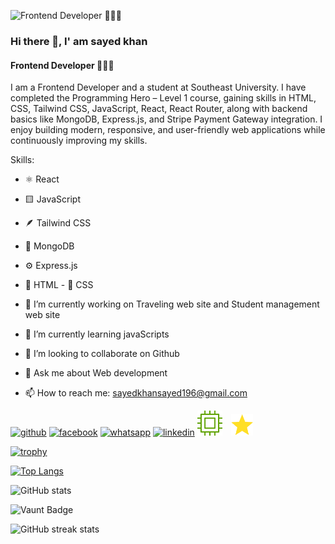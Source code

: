 ![Frontend Developer 🧑🏻‍💻](https://i.ibb.co.com/M5R1rnzg/Law-Firm-Linked-In-page-Cover-Template-with-skyscrapers-and-place-for-text.jpg)
### Hi there 👋, I' am sayed khan
#### Frontend Developer 🧑🏻‍💻


I am a Frontend Developer and a student at Southeast University. I have completed the Programming Hero – Level 1 course, gaining skills in HTML, CSS, Tailwind CSS, JavaScript, React, React Router, along with backend basics like MongoDB, Express.js, and Stripe Payment Gateway integration. I enjoy building modern, responsive, and user-friendly web applications while continuously improving my skills.

Skills: 
- ⚛️ React
- 🟨 JavaScript
- 🪶 Tailwind CSS
- 🍃 MongoDB
- ⚙️ Express.js
- 📄 HTML - 🎨 CSS

- 🔭 I’m currently working on Traveling web site and Student management web site 
- 🌱 I’m currently learning javaScripts 
- 👯 I’m looking to collaborate on Github 
- 💬 Ask me about Web development 
- 📫 How to reach me: sayedkhansayed196@gmail.com 


[<img src='https://cdn.jsdelivr.net/npm/simple-icons@3.0.1/icons/github.svg' alt='github' height='40'>](https://github.com/sayedkhan19)  [<img src='https://cdn.jsdelivr.net/npm/simple-icons@3.0.1/icons/facebook.svg' alt='facebook' height='40'>](https://www.facebook.com/https://www.facebook.com/share/15kLDeXELF/)  [<img src='https://cdn.jsdelivr.net/npm/simple-icons@3.0.1/icons/whatsapp.svg' alt='whatsapp' height='40'>](https://wa.me/01799886487) [<img src='https://cdn.jsdelivr.net/npm/simple-icons@3.0.1/icons/linkedin.svg' alt='linkedin' height='40'>](https://www.linkedin.com/in/https://www.linkedin.com/in/sayedkhan196/196/)
<a href='https://docs.github.com/en/developers'><img src='https://raw.githubusercontent.com/acervenky/animated-github-badges/master/assets/devbadge.gif' width='40' height='40'></a> <a href='https://stars.github.com/'><img src='https://raw.githubusercontent.com/acervenky/animated-github-badges/master/assets/starbadge.gif' width='35' height='35'></a> 

[![trophy](https://github-profile-trophy.vercel.app/?username=sayedkhan19)](https://github.com/ryo-ma/github-profile-trophy)

[![Top Langs](https://github-readme-stats.vercel.app/api/top-langs/?username=sayedkhan19)](https://github.com/anuraghazra/github-readme-stats)

![GitHub stats](https://github-readme-stats.vercel.app/api?username=sayedkhan19&show_icons=true&count_private=true)  

![Vaunt Badge](https://api.vaunt.dev/v1/github/entities/sayedkhan19/contributions?format=svg&private=true)  

![GitHub streak stats](https://streak-stats.demolab.com/?user=sayedkhan19)  

